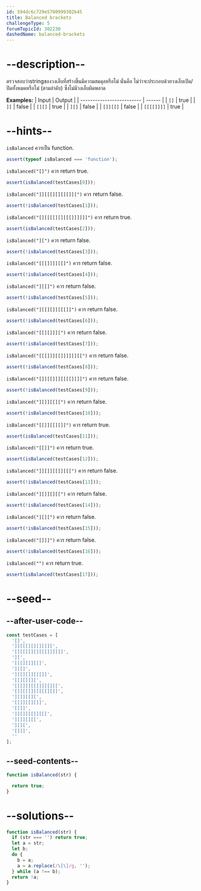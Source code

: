 ```yaml
---
id: 594dc6c729e5700999302b45
title: Balanced brackets
challengeType: 5
forumTopicId: 302230
dashedName: balanced-brackets
---
```


# --description--

ตรวจสอบว่าstringของวงเล็บที่สร้างขึ้นมีความสมดุลหรือไม่ นั่นคือ ไม่ว่าจะประกอบด้วยวงเล็บเปิด/ปิดทั้งหมดหรือไม่ (ตามลำดับ) ซึ่งไม่มีวงเล็บผิดพลาด

**Examples:**
| Input                     | Output |
| ------------------------- | ------ |
| <code>\[]</code>          | true   |
| <code>]\[</code>          | false  |
| <code>[][]</code>         | true   |
| <code>]\[]</code>         | false  |
| <code>\[]]\[\[]</code>    | false  |
| <code>\[\[\[\[]]]]</code> | true   |

# --hints--

`isBalanced` ควรเป็น function.

```js
assert(typeof isBalanced === 'function');
```

`isBalanced("[]")` ควร return true.

```js
assert(isBalanced(testCases[0]));
```

`isBalanced("]][[[][][][]][")` ควร return false.

```js
assert(!isBalanced(testCases[1]));
```

`isBalanced("[][[[[][][[[]]]]]]")` ควร return true.

```js
assert(isBalanced(testCases[2]));
```

`isBalanced("][")` ควร return false.

```js
assert(!isBalanced(testCases[3]));
```

`isBalanced("[[[]]]][[]")` ควร return false.

```js
assert(!isBalanced(testCases[4]));
```

`isBalanced("][[]")` ควร return false.

```js
assert(!isBalanced(testCases[5]));
```

`isBalanced("][[][]][[[]]")` ควร return false.

```js
assert(!isBalanced(testCases[6]));
```

`isBalanced("[[][]]][")` ควร return false.

```js
assert(!isBalanced(testCases[7]));
```

`isBalanced("[[[]]][[]]]][][[")` ควร return false.

```js
assert(!isBalanced(testCases[8]));
```

`isBalanced("[]][[]]][[[[][]]")` ควร return false.

```js
assert(!isBalanced(testCases[9]));
```

`isBalanced("][]][[][")` ควร return false.

```js
assert(!isBalanced(testCases[10]));
```

`isBalanced("[[]][[][]]")` ควร return true.

```js
assert(isBalanced(testCases[11]));
```

`isBalanced("[[]]")` ควร return true.

```js
assert(isBalanced(testCases[12]));
```

`isBalanced("]][]][[]][[[")` ควร return false.

```js
assert(!isBalanced(testCases[13]));
```

`isBalanced("][]][][[")` ควร return false.

```js
assert(!isBalanced(testCases[14]));
```

`isBalanced("][][")` ควร return false.

```js
assert(!isBalanced(testCases[15]));
```

`isBalanced("[]]]")` ควร return false.

```js
assert(!isBalanced(testCases[16]));
```

`isBalanced("")` ควร return true.

```js
assert(isBalanced(testCases[17]));
```

# --seed--

## --after-user-code--

```js
const testCases = [
  '[]',
  ']][[[][][][]][',
  '[][[[[][][[[]]]]]]',
  '][',
  '[[[]]]][[]',
  '][[]',
  '][[][]][[[]]',
  '[[][]]][',
  '[[[]]][[]]]][][[',
  '[]][[]]][[[[][]]',
  '][]][[][',
  '[[]][[][]]',
  '[[]]',
  ']][]][[]][[[',
  '][]][][[',
  '][][',
  '[]]]',
  ''
];
```

## --seed-contents--

```js
function isBalanced(str) {

  return true;
}
```

# --solutions--

```js
function isBalanced(str) {
  if (str === '') return true;
  let a = str;
  let b;
  do {
    b = a;
    a = a.replace(/\[\]/g, '');
  } while (a !== b);
  return !a;
}
```
